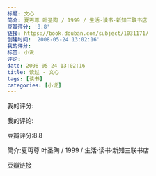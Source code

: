 ```yaml
---
标题: 文心
简介: 夏丏尊 叶圣陶 / 1999 / 生活·读书·新知三联书店
豆瓣评分: '8.8'
链接: https://book.douban.com/subject/1031171/
创建时间: '2008-05-24 13:02:16'
我的评分:
标签: 小说
评论:
date: 2008-05-24 13:02:16
title: 读过 - 文心
tags: [读书]
categories: [小说]
---
```


我的评分:

我的评论:

豆瓣评分:8.8

简介:夏丏尊 叶圣陶 / 1999 / 生活·读书·新知三联书店

[豆瓣链接](https://book.douban.com/subject/1031171/)

